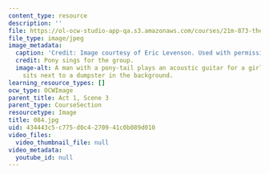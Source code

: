 ```yaml
---
content_type: resource
description: ''
file: https://ol-ocw-studio-app-qa.s3.amazonaws.com/courses/21m-873-theater-arts-topics-suburbia-january-iap-2008/434443c5c775d0c4270941c0b089d010_084.jpg
file_type: image/jpeg
image_metadata:
  caption: 'Credit: Image courtesy of Eric Levenson. Used with permission.'
  credit: Pony sings for the group.
  image-alt: A man with a pony-tail plays an acoustic guitar for a girl, while a man
    sits next to a dumpster in the background.
learning_resource_types: []
ocw_type: OCWImage
parent_title: Act 1, Scene 3
parent_type: CourseSection
resourcetype: Image
title: 084.jpg
uid: 434443c5-c775-d0c4-2709-41c0b089d010
video_files:
  video_thumbnail_file: null
video_metadata:
  youtube_id: null
---
```

